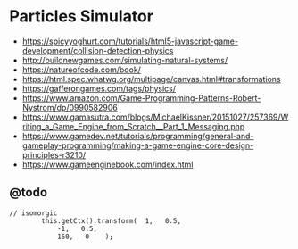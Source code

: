 # Particles Simulator

* https://spicyyoghurt.com/tutorials/html5-javascript-game-development/collision-detection-physics
* http://buildnewgames.com/simulating-natural-systems/
* https://natureofcode.com/book/
* https://html.spec.whatwg.org/multipage/canvas.html#transformations
* https://gafferongames.com/tags/physics/
* https://www.amazon.com/Game-Programming-Patterns-Robert-Nystrom/dp/0990582906
* https://www.gamasutra.com/blogs/MichaelKissner/20151027/257369/Writing_a_Game_Engine_from_Scratch__Part_1_Messaging.php
* https://www.gamedev.net/tutorials/programming/general-and-gameplay-programming/making-a-game-engine-core-design-principles-r3210/
* https://www.gameenginebook.com/index.html

## @todo

```ecmascript 6
// isomorgic
        this.getCtx().transform(  1,   0.5,
            -1,   0.5,
            160,   0    );

```